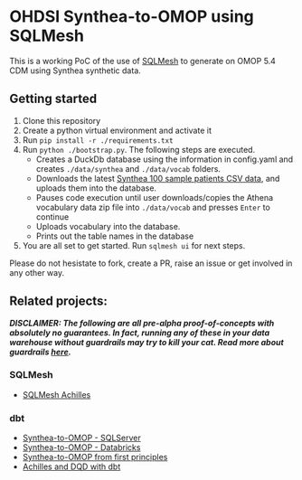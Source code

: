 # OHDSI Synthea-to-OMOP using SQLMesh

This is a working PoC of the use of [SQLMesh](https://sqlmesh.com/) to generate on OMOP 5.4 CDM using Synthea synthetic data.

## Getting started

1. Clone this repository
2. Create a python virtual environment and activate it
3. Run `pip install -r ./requirements.txt`
4. Run `python ./bootstrap.py`. The following steps are executed.
    - Creates a DuckDb database using the information in config.yaml and creates `./data/synthea` and `./data/vocab` folders.
    - Downloads the latest [Synthea 100 sample patients CSV data](https://synthea.mitre.org/downloads), and uploads them into the database.
    - Pauses code execution until user downloads/copies the Athena vocabulary data zip file into `./data/vocab` and presses `Enter` to continue
    - Uploads vocabulary into the database.
    - Prints out the table names in the database
5. You are all set to get started. Run `sqlmesh ui` for next steps.

Please do not hesistate to fork, create a PR, raise an issue or get involved in any other way.


## Related projects:

___DISCLAIMER: The following are all pre-alpha proof-of-concepts with absolutely no guarantees. In fact, running any of these in your data warehouse without guardrails may try to kill your cat. Read more about guardrails [here](https://en.m.wikipedia.org/wiki/Guard_rail).___

### SQLMesh

- [SQLMesh Achilles](https://github.com/lsc-sde/sqlmesh_achilles)


### dbt

- [Synthea-to-OMOP - SQLServer](https://github.com/vvcb/dbt-synthea/tree/vc/main)
- [Synthea-to-OMOP - Databricks](https://github.com/vvcb/dbt-synthea/tree/vc/databricks)
- [Synthea-to-OMOP from first principles](https://github.com/OHDSI/dbt-synthea)
- [Achilles and DQD with dbt](https://github.com/lsc-sde/dbt_achilles)
